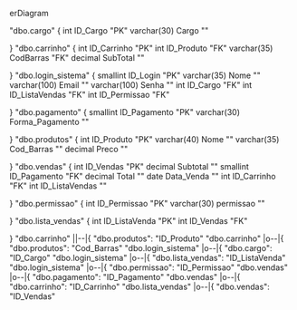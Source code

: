 erDiagram
      
"dbo.cargo" {
    int ID_Cargo "PK"
          varchar(30) Cargo ""
          
}
"dbo.carrinho" {
    int ID_Carrinho "PK"
          int ID_Produto "FK"
          varchar(35) CodBarras "FK"
          decimal SubTotal ""
          
}
"dbo.login_sistema" {
    smallint ID_Login "PK"
          varchar(35) Nome ""
          varchar(100) Email ""
          varchar(100) Senha ""
          int ID_Cargo "FK"
          int ID_ListaVendas "FK"
          int ID_Permissao "FK"
          
}
"dbo.pagamento" {
    smallint ID_Pagamento "PK"
          varchar(30) Forma_Pagamento ""
          
}
"dbo.produtos" {
    int ID_Produto "PK"
          varchar(40) Nome ""
          varchar(35) Cod_Barras ""
          decimal Preco ""
          
}
"dbo.vendas" {
    int ID_Vendas "PK"
          decimal Subtotal ""
          smallint ID_Pagamento "FK"
          decimal Total ""
          date Data_Venda ""
          int ID_Carrinho "FK"
          int ID_ListaVendas ""
          
}
"dbo.permissao" {
    int ID_Permissao "PK"
          varchar(30) permissao ""
          
}
"dbo.lista_vendas" {
    int ID_ListaVenda "PK"
          int ID_Vendas "FK"
          
}
      "dbo.carrinho" ||--|{ "dbo.produtos": "ID_Produto"
"dbo.carrinho" |o--|{ "dbo.produtos": "Cod_Barras"
"dbo.login_sistema" |o--|{ "dbo.cargo": "ID_Cargo"
"dbo.login_sistema" |o--|{ "dbo.lista_vendas": "ID_ListaVenda"
"dbo.login_sistema" |o--|{ "dbo.permissao": "ID_Permissao"
"dbo.vendas" |o--|{ "dbo.pagamento": "ID_Pagamento"
"dbo.vendas" |o--|{ "dbo.carrinho": "ID_Carrinho"
"dbo.lista_vendas" |o--|{ "dbo.vendas": "ID_Vendas"
